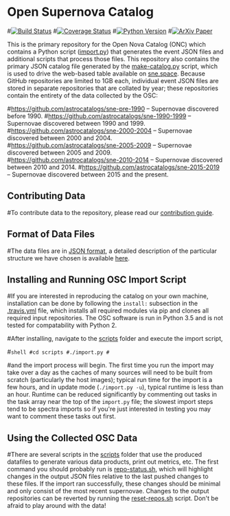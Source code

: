# Open Supernova Catalog #

#[![Build Status](https://img.shields.io/travis/astrocatalogs/supernovae.svg)](https://travis-ci.org/astrocatalogs/supernovae)
#[![Coverage Status](https://coveralls.io/repos/github/astrocatalogs/supernovae/badge.svg?branch=master)](https://coveralls.io/github/astrocatalogs/supernovae?branch=master)
#[![Python Version](https://img.shields.io/badge/python-3.4%2C%203.5-blue.svg)](https://www.python.org)
#[![ArXiv Paper](https://img.shields.io/badge/arXiv-1605.01054-green.svg?style=flat)](http://arxiv.org/abs/1605.01054)

This is the primary repository for the Open Nova Catalog (ONC) which contains a Python script ([import.py](https://github.com/astrocatalogs/sne/blob/master/scripts/import.py)) that generates the event JSON files and additional scripts that process those files. This repository also contains the primary JSON catalog file generated by the [make-catalog.py](https://github.com/astrocatalogs/sne/blob/master/scripts/make-catalog.py) script, which is used to drive the web-based table available on [sne.space](https://sne.space). Because GitHub repositories are limited to 1GB each, individual event JSON files are stored in separate repositories that are collated by year; these repositories contain the entirety of the data collected by the OSC:

#https://github.com/astrocatalogs/sne-pre-1990 – Supernovae discovered before 1990.
#https://github.com/astrocatalogs/sne-1990-1999 – Supernovae discovered between 1990 and 1999.
#https://github.com/astrocatalogs/sne-2000-2004 – Supernovae discovered between 2000 and 2004.
#https://github.com/astrocatalogs/sne-2005-2009 – Supernovae discovered between 2005 and 2009.
#https://github.com/astrocatalogs/sne-2010-2014 – Supernovae discovered between 2010 and 2014.
#https://github.com/astrocatalogs/sne-2015-2019 – Supernovae discovered between 2015 and the present.

## Contributing Data ##

#To contribute data to the repository, please read our [contribution guide](https://sne.space/contribute/).

## Format of Data Files ##

#The data files are in [JSON format](http://www.json.org/), a detailed description of the particular structure we have chosen is available [here](https://github.com/astrocatalogs/supernovae/blob/master/SCHEMA.md).

## Installing and Running OSC Import Script ##

#If you are interested in reproducing the catalog on your own machine, installation can be done by following the `install:` subsection in the [.travis.yml](https://github.com/astrocatalogs/sne/blob/master/.travis.yml) file, which installs all required modules via pip and clones all required input repositories. The OSC software is run in Python 3.5 and is not tested for compatability with Python 2. 

#After installing, navigate to the [scripts](https://github.com/astrocatalogs/sne/blob/master/scripts) folder and execute the import script,

#```shell
#cd scripts
#./import.py
#```

#and the import process will begin. The first time you run the import may take over a day as the caches of many sources will need to be built from scratch (particularly the host images); typical run time for the import is a few hours, and in update mode (`./import.py -u`), typical runtime is less than an hour. Runtime can be reduced significantly by commenting out tasks in the task array near the top of the `import.py` file; the slowest import steps tend to be spectra imports so if you're just interested in testing you may want to comment these tasks out first.

## Using the Collected OSC Data ##

#There are several scripts in the [scripts](https://github.com/astrocatalogs/sne/blob/master/scripts) folder that use the produced datafiles to generate various data products, print out metrics, etc. The first command you should probably run is [repo-status.sh](https://github.com/astrocatalogs/sne/blob/master/scripts/repo-status.sh), which will highlight changes in the output JSON files relative to the last pushed changes to these files. If the import ran successfully, these changes should be minimal and only consist of the most recent supernovae. Changes to the output repositories can be reverted by running the [reset-repos.sh](https://github.com/astrocatalogs/sne/blob/master/scripts/reset-repos.sh) script. Don't be afraid to play around with the data!
